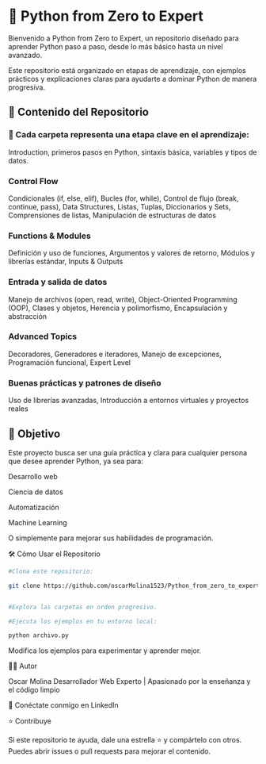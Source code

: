 <h1 align="left">🐍 Python from Zero to Expert</h1>

Bienvenido a Python from Zero to Expert, un repositorio diseñado para aprender Python paso a paso, desde lo más básico hasta un nivel avanzado.

Este repositorio está organizado en etapas de aprendizaje, con ejemplos prácticos y explicaciones claras para ayudarte a dominar Python de manera progresiva.

<h2>📌 Contenido del Repositorio</h2>

<h3>🔹 Cada carpeta representa una etapa clave en el aprendizaje:</h3>

<p>Introduction, primeros pasos en Python, sintaxis básica, variables y tipos de datos.</p>

<h3>Control Flow</h3>

Condicionales (if, else, elif), Bucles (for, while), Control de flujo (break, continue, pass), Data Structures, Listas, Tuplas, Diccionarios y Sets, Comprensiones de listas, Manipulación de estructuras de datos

<h3>Functions & Modules</h3>

Definición y uso de funciones, Argumentos y valores de retorno, Módulos y librerías estándar, Inputs & Outputs

<h3>Entrada y salida de datos</h3>

Manejo de archivos (open, read, write), Object-Oriented Programming (OOP), Clases y objetos, Herencia y polimorfismo, Encapsulación y abstracción

<h3>Advanced Topics</h3>

Decoradores, Generadores e iteradores, Manejo de excepciones, Programación funcional, Expert Level

<h3>Buenas prácticas y patrones de diseño</h3>

Uso de librerías avanzadas, Introducción a entornos virtuales y proyectos reales

<h2>🚀 Objetivo</h2>

Este proyecto busca ser una guía práctica y clara para cualquier persona que desee aprender Python, ya sea para:

Desarrollo web

Ciencia de datos

Automatización

Machine Learning

O simplemente para mejorar sus habilidades de programación.

🛠️ Cómo Usar el Repositorio
```bash
#Clona este repositorio:

git clone https://github.com/oscarMolina1523/Python_from_zero_to_expert.git


#Explora las carpetas en orden progresivo.

#Ejecuta los ejemplos en tu entorno local:

python archivo.py

```
Modifica los ejemplos para experimentar y aprender mejor.

👨‍💻 Autor

Oscar Molina
Desarrollador Web Experto | Apasionado por la enseñanza y el código limpio

📎 Conéctate conmigo en LinkedIn

⭐ Contribuye

Si este repositorio te ayuda, dale una estrella ⭐ y compártelo con otros.
Puedes abrir issues o pull requests para mejorar el contenido.

